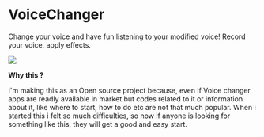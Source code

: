 # VoiceChanger
Change your voice and have fun listening to your modified voice! Record your voice, apply effects.

![](https://github.com/sachinvarma/EasyPermission/blob/master/Art/demo.gif)

**Why this ?**

I'm making this as an Open source project because, even if Voice changer apps are readly available in market but codes related to it or information about it, like where to start, how to do etc are not that much popular. When i started this i felt so much difficulties, so now if anyone is looking for something like this, they will get a good and easy start. 
